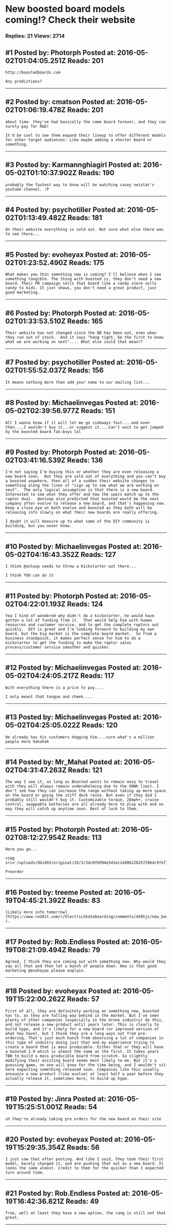 # New boosted board models coming!? Check their website

### Replies: 21 Views: 2714

## \#1 Posted by: Photorph Posted at: 2016-05-02T01:04:05.251Z Reads: 201

```
http://boostedboards.com

Any predictions?
```

---
## \#2 Posted by: cmatson Posted at: 2016-05-02T01:06:19.478Z Reads: 201

```
about time- they've had basically the same board forever, and they can surely pay for R&D!

It'd be cool to see them expand their lineup to offer different models for other target audiences: Like maybe adding a shorter board or something.
```

---
## \#3 Posted by: Karmannghiagirl Posted at: 2016-05-02T01:10:37.902Z Reads: 190

```
probably the fastest way to know will be watching casey neistat's youtube channel. :P
```

---
## \#4 Posted by: psychotiller Posted at: 2016-05-02T01:13:49.482Z Reads: 181

```
On their website everything is sold out. Not sure what else there was to see there...
```

---
## \#5 Posted by: evoheyax Posted at: 2016-05-02T01:23:52.490Z Reads: 175

```
What makes you thin something new is coming? I'll believe when I see something tangible. The thing with boosted is, they don't need a new board. Their PR campaign sells that board like a candy store sells candy to kids. It just shows, you don't need a great product, just good marketing.
```

---
## \#6 Posted by: Photorph Posted at: 2016-05-02T01:33:53.510Z Reads: 165

```
Their website has not changed since the BB has been out, even when they run out of stock.  And it says "hang tight, be the first to know what we are working on next".... What else could that mean??
```

---
## \#7 Posted by: psychotiller Posted at: 2016-05-02T01:55:52.037Z Reads: 156

```
It means nothing more than add your name to our mailing list...
```

---
## \#8 Posted by: Michaelinvegas Posted at: 2016-05-02T02:39:56.977Z Reads: 151

```
All I wanna know if it will let me go sideways fast....and even then....I wouldn't buy it...or suggest it....Can't wait to get jumped by the boosted board fan-boys lol
```

---
## \#9 Posted by: Photorph Posted at: 2016-05-02T03:41:16.539Z Reads: 136

```
I'm not saying I'm buying this or whether they are even releasing a new board soon.  But they are sold out of everything and you can't buy a boosted anywhere, then all of a sudden their website changes to something along the lines of "sign up to see what we are working on next".  The only logical assumption is that there is a new board.  Interested to see what they offer and how the specs match up to the raptor dual.  @onloop also predicted that boosted would be the next company after evolve to release a new board, and that's happening now.  Keep a close eye on both evolve and boosted as they both will be releasing info slowly on what their new boards are really offering.  

I doubt it will measure up to what some of the DIY community is building, but you never know.
```

---
## \#10 Posted by: Michaelinvegas Posted at: 2016-05-02T04:16:43.352Z Reads: 127

```
I think @onloop needs to throw a Kickstarter out there...

I think YOU can do it
```

---
## \#11 Posted by: Photorph Posted at: 2016-05-02T04:22:01.193Z Reads: 124

```
Yea I kind of wondered why didn't do a kickstarter, he would have gotten a lot of funding from it.  That would help him with human resources and customer service, and to get the complete raptors out quickly.  DIY is great and I'm looking forward to building my own board, but the big market is the complete board market.  So from a business standpoint, it makes perfect sense for him to do a kickstarter to get the funding to make the raptor sales process/customer service smoother and quicker.
```

---
## \#12 Posted by: Michaelinvegas Posted at: 2016-05-02T04:24:05.217Z Reads: 117

```
With everything there is a price to pay....

I only meant that tongue and cheek....
```

---
## \#13 Posted by: Michaelinvegas Posted at: 2016-05-02T04:25:05.022Z Reads: 120

```
He already has his customers dogging him....sure what's a million people more hahahah
```

---
## \#14 Posted by: Mr_Mahal Posted at: 2016-05-02T04:31:47.263Z Reads: 121

```
The way I see it, as long as Boosted wants to remain easy to travel with they will always remain underwhelming due to the 99Wh limit. I don't see how they can increase the range without taking up more space on the board or going the stiff deck route. But even if they did I probably still wouldn't buy it. Customizable torque, 28mph+, cruise control, swappable batteries are all already here to play with and no way they will catch up anytime soon. Best of luck to them.
```

---
## \#15 Posted by: Photorph Posted at: 2016-05-02T08:12:27.954Z Reads: 113

```
Here you go...

<img src='/uploads/db1493/original/2X/3/3dc0f6994e541ec24d062262572964c9fef1091b.png'>

Preorder
```

---
## \#16 Posted by: treeme Posted at: 2016-05-19T04:45:21.392Z Reads: 83

```
[Likely more info tomorrow](https://www.reddit.com/r/ElectricSkateboarding/comments/4k0hjc/new_boosted_board_details_coming_tomorrow/ ).
```

---
## \#17 Posted by: Rob.Endless Posted at: 2016-05-19T08:21:09.494Z Reads: 79

```
Agreed, I think they are coming out with something new. Why would they say all that and then let a bunch of people down. How is that good marketing @evoheyax please explain.
```

---
## \#18 Posted by: evoheyax Posted at: 2016-05-19T15:22:00.262Z Reads: 57

```
First of all, they are definitely working on something new, boosted has to, as they are falling way behind in the market. But I've seen plenty of other companies (especially in the drone industry) do this, and not release a new product until years later. This is clearly to build hype, and it's likely for a new board (or improved version of what hey have), but I think they are a long ways out from pre-ordering. That's just much hunch from observing a lot of companies in this type of industry doing just that and my experience trying to create a board that is mass producable. Either that or they will have a boosted 2.0 which is almost the same as the first. It takes years TBH to build a mass producible board from scratch. So slightly modifying their existing board seems most likely to me. But it's a guessing game, no one will know for the time being, and I wouldn't sit here expecting something released soon. Companies like this usually announce a new product (like evolve) at least half a year before they actually release it, sometimes more, to build up hype.
```

---
## \#19 Posted by: Jinra Posted at: 2016-05-19T15:25:51.001Z Reads: 54

```
uh they're already taking pre orders for the new board on their site
```

---
## \#20 Posted by: evoheyax Posted at: 2016-05-19T15:29:35.354Z Reads: 56

```
I just saw that after posting. And like I said, they took their first model, barely changed it, and are pushing that out as a new board. It looks the same almost. Credit to them for the quicker than I expected turn around time.
```

---
## \#21 Posted by: Rob.Endless Posted at: 2016-05-19T16:42:36.821Z Reads: 49

```
True, well at least they have a new option, the rang is still not that great.
```

---
